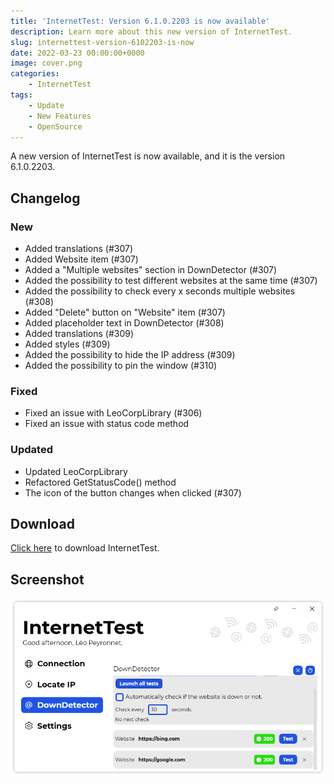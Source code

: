 ```yaml
---
title: 'InternetTest: Version 6.1.0.2203 is now available'
description: Learn more about this new version of InternetTest.
slug: internettest-version-6102203-is-now
date: 2022-03-23 00:00:00+0000
image: cover.png
categories:
    - InternetTest
tags:
    - Update
    - New Features
    - OpenSource
---
```

A new version of InternetTest is now available, and it is the version 6.1.0.2203.

## Changelog
### New
- Added translations (#307)
- Added Website item (#307)
- Added a "Multiple websites" section in DownDetector (#307)
- Added the possibility to test different websites at the same time (#307)
- Added the possibility to check every x seconds multiple websites (#308)
- Added "Delete" button on "Website" item (#307)
- Added placeholder text in DownDetector (#308)
- Added translations (#309)
- Added styles (#309)
- Added the possibility to hide the IP address (#309)
- Added the possibility to pin the window (#310)
### Fixed
- Fixed an issue with LeoCorpLibrary (#306)
- Fixed an issue with status code method
### Updated
- Updated LeoCorpLibrary
- Refactored GetStatusCode() method
- The icon of the button changes when clicked (#307)

## Download

[Click here](https://tinyurl.com/DownloadInternetTest) to download InternetTest.

## Screenshot
![The new DownDetector page section of InternetTest.](cover.png)